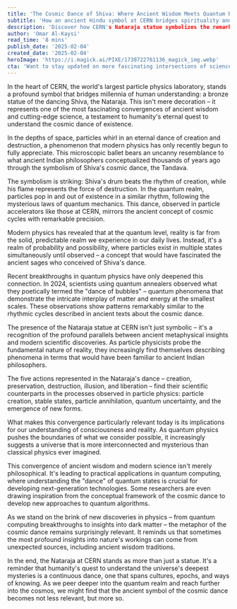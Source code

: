 ```yaml
---
title: 'The Cosmic Dance of Shiva: Where Ancient Wisdom Meets Quantum Reality'
subtitle: 'How an ancient Hindu symbol at CERN bridges spirituality and cutting-edge physics'
description: 'Discover how CERN's Nataraja statue symbolizes the remarkable convergence of ancient Hindu wisdom and modern quantum physics, revealing profound parallels between Shiva's cosmic dance and the quantum world's fundamental processes.'
author: 'Omar Al-Kaysi'
read_time: '8 mins'
publish_date: '2025-02-04'
created_date: '2025-02-04'
heroImage: 'https://i.magick.ai/PIXE/1738722761136_magick_img.webp'
cta: 'Want to stay updated on more fascinating intersections of science and ancient wisdom? Follow us on LinkedIn for regular insights into how traditional knowledge and cutting-edge research are dancing together in unexpected ways.'
---
```


In the heart of CERN, the world's largest particle physics laboratory, stands a profound symbol that bridges millennia of human understanding: a bronze statue of the dancing Shiva, the Nataraja. This isn't mere decoration – it represents one of the most fascinating convergences of ancient wisdom and cutting-edge science, a testament to humanity's eternal quest to understand the cosmic dance of existence.

In the depths of space, particles whirl in an eternal dance of creation and destruction, a phenomenon that modern physics has only recently begun to fully appreciate. This microscopic ballet bears an uncanny resemblance to what ancient Indian philosophers conceptualized thousands of years ago through the symbolism of Shiva's cosmic dance, the Tandava.

The symbolism is striking: Shiva's drum beats the rhythm of creation, while his flame represents the force of destruction. In the quantum realm, particles pop in and out of existence in a similar rhythm, following the mysterious laws of quantum mechanics. This dance, observed in particle accelerators like those at CERN, mirrors the ancient concept of cosmic cycles with remarkable precision.

Modern physics has revealed that at the quantum level, reality is far from the solid, predictable realm we experience in our daily lives. Instead, it's a realm of probability and possibility, where particles exist in multiple states simultaneously until observed – a concept that would have fascinated the ancient sages who conceived of Shiva's dance.

Recent breakthroughs in quantum physics have only deepened this connection. In 2024, scientists using quantum annealers observed what they poetically termed the "dance of bubbles" – quantum phenomena that demonstrate the intricate interplay of matter and energy at the smallest scales. These observations show patterns remarkably similar to the rhythmic cycles described in ancient texts about the cosmic dance.

The presence of the Nataraja statue at CERN isn't just symbolic – it's a recognition of the profound parallels between ancient metaphysical insights and modern scientific discoveries. As particle physicists probe the fundamental nature of reality, they increasingly find themselves describing phenomena in terms that would have been familiar to ancient Indian philosophers.

The five actions represented in the Nataraja's dance – creation, preservation, destruction, illusion, and liberation – find their scientific counterparts in the processes observed in particle physics: particle creation, stable states, particle annihilation, quantum uncertainty, and the emergence of new forms.

What makes this convergence particularly relevant today is its implications for our understanding of consciousness and reality. As quantum physics pushes the boundaries of what we consider possible, it increasingly suggests a universe that is more interconnected and mysterious than classical physics ever imagined.

This convergence of ancient wisdom and modern science isn't merely philosophical. It's leading to practical applications in quantum computing, where understanding the "dance" of quantum states is crucial for developing next-generation technologies. Some researchers are even drawing inspiration from the conceptual framework of the cosmic dance to develop new approaches to quantum algorithms.

As we stand on the brink of new discoveries in physics – from quantum computing breakthroughs to insights into dark matter – the metaphor of the cosmic dance remains surprisingly relevant. It reminds us that sometimes the most profound insights into nature's workings can come from unexpected sources, including ancient wisdom traditions.

In the end, the Nataraja at CERN stands as more than just a statue. It's a reminder that humanity's quest to understand the universe's deepest mysteries is a continuous dance, one that spans cultures, epochs, and ways of knowing. As we peer deeper into the quantum realm and reach further into the cosmos, we might find that the ancient symbol of the cosmic dance becomes not less relevant, but more so.